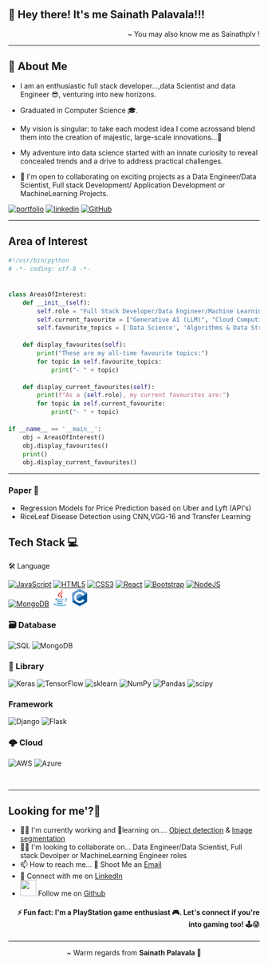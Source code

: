 
## 👋 Hey there! It's me Sainath Palavala!!!

<p align='right'>~ You may also know me as Sainathplv !</strong></p>                                                                                    

---

## 🚀 About Me
* I am an enthusiastic full stack developer...,data Scientist and data Engineer 😎, venturing into new horizons.

* Graduated in Computer Science 🎓.

* My vision is singular: to take each modest idea I come acrossand blend them into the creation of majestic, large-scale innovations...🚀

* My adventure into data science started with an innate curiosity to reveal concealed trends and a drive to address practical challenges.

* 🤝  I'm open to collaborating on exciting projects as a Data Engineer/Data Scientist, Full stack Development/ Application Development or MachineLearning Projects.

[![portfolio](https://img.shields.io/badge/my_portfolio-000?style=for-the-badge&logo=ko-fi&logoColor=white)]()
[![linkedin](https://img.shields.io/badge/linkedin-0A66C2?style=for-the-badge&logo=linkedin&logoColor=white)](https://www.linkedin.com/in/sainath-reddy-palavala-219782227/)
[![GitHub](https://img.shields.io/badge/GitHub-100000?style=for-the-badge&logo=github&logoColor=white)](https://github.com/Sainathplv)
___

## Area of Interest

```python
#!/usr/bin/python
# -*- coding: utf-8 -*-


class AreasOfInterest:
    def __init__(self):
        self.role = "Full Stack Developer/Data Engineer/Machine Learning Engineer"
        self.current_favourite = ["Generative AI (LLM)", "Cloud Computing","Application Devolpment"]
        self.favourite_topics = ['Data Science', 'Algorithms & Data Structures', 'Full Stack Development', 'Cloud Computing', 'System Design', 'Mathematics']

    def display_favourites(self):
        print("These are my all-time favourite topics:")
        for topic in self.favourite_topics:
            print("- " + topic)  

    def display_current_favourites(self):
        print(f"As a {self.role}, my current favourites are:")
        for topic in self.current_favourite:
            print("- " + topic)

if __name__ == '__main__':
    obj = AreasOfInterest()
    obj.display_favourites()
    print()
    obj.display_current_favourites()

```
---
<h3> Paper 📝 </h3>

* Regression Models for Price Prediction based on Uber and Lyft (API's)
* RiceLeaf Disease Detection using CNN,VGG-16 and Transfer Learning



## Tech Stack 💻 

🛠 Language
<p align="left">
<a href="https://developer.mozilla.org/en-US/docs/Web/JavaScript" target="_blank" rel="noreferrer"><img src="https://raw.githubusercontent.com/danielcranney/readme-generator/main/public/icons/skills/javascript-colored.svg" width="36" height="36" alt="JavaScript" /></a>
<a href="https://developer.mozilla.org/en-US/docs/Glossary/HTML5" target="_blank" rel="noreferrer"><img src="https://raw.githubusercontent.com/danielcranney/readme-generator/main/public/icons/skills/html5-colored.svg" width="36" height="36" alt="HTML5" /></a>
<a href="https://www.w3.org/TR/CSS/#css" target="_blank" rel="noreferrer"><img src="https://raw.githubusercontent.com/danielcranney/readme-generator/main/public/icons/skills/css3-colored.svg" width="36" height="36" alt="CSS3" /></a>
<a href="https://reactjs.org/" target="_blank" rel="noreferrer"><img src="https://raw.githubusercontent.com/danielcranney/readme-generator/main/public/icons/skills/react-colored.svg" width="36" height="36" alt="React" /></a>
<a href="https://getbootstrap.com/" target="_blank" rel="noreferrer"><img src="https://raw.githubusercontent.com/danielcranney/readme-generator/main/public/icons/skills/bootstrap-colored.svg" width="36" height="36" alt="Bootstrap" /></a>
<a href="https://nodejs.org/en/" target="_blank" rel="noreferrer"><img src="https://raw.githubusercontent.com/danielcranney/readme-generator/main/public/icons/skills/nodejs-colored.svg" width="36" height="36" alt="NodeJS" /></a>
<a href="https://www.mongodb.com/" target="_blank" rel="noreferrer"><img src="https://raw.githubusercontent.com/danielcranney/readme-generator/main/public/icons/skills/mongodb-colored.svg" width="36" height="36" alt="MongoDB" /></a>
<a href="https://www.java.com/en/" target="_blank" rel="noreferrer"><img src="https://raw.githubusercontent.com/devicons/devicon/master/icons/java/java-original.svg" width="36" height="36" alt="Java" /></a>
<a href="https://en.wikipedia.org/wiki/C_(programming_language)" target="_blank" rel="noreferrer"><img src="https://raw.githubusercontent.com/devicons/devicon/master/icons/c/c-original.svg" width="36" height="36" alt="C" /></a>
</p>

### 🗃 Database
![SQL](https://img.shields.io/badge/-SQL-000?&logo=MySQL)
![MongoDB](https://img.shields.io/badge/-MongoDB-000?&logo=MongoDB)
<br />

### 🦖 Library
![Keras](https://img.shields.io/badge/-Keras-000?&logo=keras)
![TensorFlow](https://img.shields.io/badge/-TensorFlow-000?&logo=tensorflow)
![sklearn](https://img.shields.io/badge/-sklearn-000?&logo=scikit-learn)
![NumPy](https://img.shields.io/badge/-NumPy-000?&logo=numpy)
![Pandas](https://img.shields.io/badge/-Pandas-000?&logo=pandas)
![scipy](https://img.shields.io/badge/-Scipy-000?&logo=scipy)
<br />

### Framework
![Django](https://img.shields.io/badge/-Django-000?&logo=Django)
![Flask](https://img.shields.io/badge/-Flask-000?&logo=flask)
<br />

### 🌩 Cloud
![AWS](https://img.shields.io/badge/-AWS-000?&logo=Amazon-AWS&logoColor=F90)
![Azure](https://img.shields.io/badge/-Microsoft%20Azure-000?&logo=MicrosoftAzure)

<br />

---

## Looking for me'?🧐
* 👩‍💻 I'm currently working and 🧠learning on....   [Object detection](https://www.tensorflow.org/lite/examples/object_detection/overview) & [Image segmentation](https://www.mathworks.com/discovery/image-segmentation.html#:~:text=Image%20segmentation%20is%20a%20commonly,the%20pixels%20in%20the%20image.)
* 👯‍♀️ I'm looking to collaborate on... Data Engineer/Data Scientist, Full stack Devolper or MachineLearning Engineer roles
* 📫 How to reach me... 📩 Shoot Me an [Email](mailto:sainathreddypalavala7@gmail.com)
* 🤝 Connect with me on [LinkedIn](https://www.linkedin.com/in/sainath-reddy-palavala-219782227/)
* <img src="https://raw.githubusercontent.com/danielcranney/readme-generator/main/public/icons/socials/github.svg" width="32" height="32" /> Follow me on [Github](https://github.com/Sainathplv)
<h4 align = "right" > ⚡ Fun fact: I'm a PlayStation game enthusiast 🎮. Let's connect if you're into gaming too! 🕹️😜 </h3>
  
---
<p align='center'> ~ Warm regards from <strong>Sainath Palavala 🖤</strong></p>
